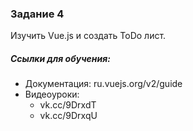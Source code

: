 ### Задание 4
Изучить Vue.js и создать ToDo лист.
##### Ссылки для обучения:

- Документация: ru.vuejs.org/v2/guide
- Видеоуроки: 
    - vk.cc/9DrxdT 
    - vk.cc/9DrxqU
